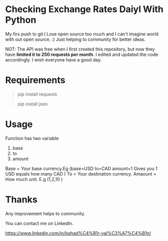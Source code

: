 # Checking Exchange Rates Daiyl With Python

My firs push to git.I Love open source too much and I can't imagine world with out open source. :)
Just helping to community for better ideas.

NOT: The API was free when I first created this repository, but now they have **limited it to 250 requests per month**. I edited and updated the code accordingly. I wish everyone have a good day.

# Requirements
>pip install requests

>pip install json


# Usage
Function has two variable

1) base 
2) to
3) amount

Base = Your base currency.Eg (base=USD to=CAD amount=1   Gives you 1 USD equals how many CAD )
To = Your destination currency.
Amaount = How much unit. E.g (1,2,10 )

# Thanks
Any improvement helps to community.

You can contact me on LinkedIn.

https://www.linkedin.com/in/bahad%C4%B1r-yal%C3%A7%C4%B1n/



